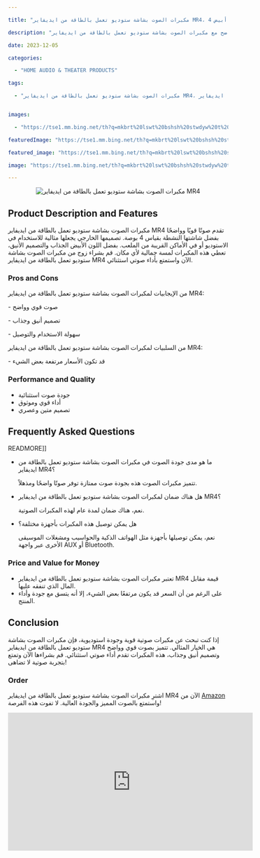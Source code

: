 ---
title: "مكبرات الصوت بشاشة ستوديو تعمل بالطاقة من ايديفاير MR4، 4 بوصة شاشة خارجية نشطة قريبة من الملعب - أبيض"
description: "استمتع بالصوت القوي والواضح مع مكبرات الصوت بشاشة ستوديو تعمل بالطاقة من ايديفاير MR4. تتميز هذه المكبرات بشاشة خارجية نشطة بحجم 4 بوصة، مما يجعلها مثالية للاستخدام في الاستوديو أو في الأماكن الصاخبة قريبة من الملعب. مع تصميمها الأنيق والأبيض الجذاب، تضيف هذه المكبرات لمسة جمالية إلى أي مكان توضع فيه. اشترِ زوج مكبرات الصوت بشاشة ستوديو تعمل بالطاقة من ايديفاير MR4 الآن واستمتع بتجربة صوتية لا تضاهى."
date: 2023-12-05
categories:
  - "HOME AUDIO & THEATER PRODUCTS"
tags:
  - "مكبرات الصوت بشاشة ستوديو تعمل بالطاقة من ايديفاير MR4، مكبرات الصوت بشاشة ستوديو، ايديفاير MR4، مكبرات الصوت بشاشة خارجية نشطة، صوت قوي، اصوات واضحة، استوديو، الملعب، تصميم أنيق، أبيض جذاب، صوتية لا تضاهى"

images:
  - "https://tse1.mm.bing.net/th?q=mkbrt%20lswt%20bshsh%20stwdyw%20t%20ml%20bltq%20mn%20ydyfyr%20mr4%204%20bws%20shsh%20khrjy%20nsht%20qryb%20mn%20lml%20b%20byd%20zwj%20kode%20asin%20b09fxg9blr%20tag%20indrajaya%2020"
featuredImage: "https://tse1.mm.bing.net/th?q=mkbrt%20lswt%20bshsh%20stwdyw%20t%20ml%20bltq%20mn%20ydyfyr%20mr4%204%20bws%20shsh%20khrjy%20nsht%20qryb%20mn%20lml%20b%20byd%20zwj%20kode%20asin%20b09fxg9blr%20tag%20indrajaya%2020"
featured_image: "https://tse1.mm.bing.net/th?q=mkbrt%20lswt%20bshsh%20stwdyw%20t%20ml%20bltq%20mn%20ydyfyr%20mr4%204%20bws%20shsh%20khrjy%20nsht%20qryb%20mn%20lml%20b%20byd%20zwj%20kode%20asin%20b09fxg9blr%20tag%20indrajaya%2020"
image: "https://tse1.mm.bing.net/th?q=mkbrt%20lswt%20bshsh%20stwdyw%20t%20ml%20bltq%20mn%20ydyfyr%20mr4%204%20bws%20shsh%20khrjy%20nsht%20qryb%20mn%20lml%20b%20byd%20zwj%20kode%20asin%20b09fxg9blr%20tag%20indrajaya%2020"
---

<center><img alt="مكبرات الصوت بشاشة ستوديو تعمل بالطاقة من ايديفاير MR4" src="https://tse1.mm.bing.net/th?q=image مكبرات الصوت بشاشة ستوديو تعمل بالطاقة من ايديفاير MR4، 4 بوصة شاشة خارجية نشطة قريبة من الملعب - أبيض (زوج) (KODE ASIN=B09FXG9BLR, TAG=indrajaya-20)"/></center>

<h2>Product Description and Features</h2>

<p>مكبرات الصوت بشاشة ستوديو تعمل بالطاقة من ايديفاير MR4 تقدم صوتًا قويًا وواضحًا بفضل شاشتها النشطة بقياس 4 بوصة. تصميمها الخارجي يجعلها مثالية للاستخدام في الاستوديو أو في الأماكن القريبة من الملعب. بفضل اللون الأبيض الجذاب والتصميم الأنيق، تعطي هذه المكبرات لمسة جمالية لأي مكان. قم بشراء زوج من مكبرات الصوت بشاشة ستوديو تعمل بالطاقة من ايديفاير MR4 الآن واستمتع بأداء صوتي استثنائي.</p>

<h3>Pros and Cons</h3>

<p>من الإيجابيات لمكبرات الصوت بشاشة ستوديو تعمل بالطاقة من ايديفاير MR4:</p>

<p>- صوت قوي وواضح</p>

<p>- تصميم أنيق وجذاب</p>

<p>- سهولة الاستخدام والتوصيل</p>

<p>من السلبيات لمكبرات الصوت بشاشة ستوديو تعمل بالطاقة من ايديفاير MR4:</p>

<p>- قد تكون الأسعار مرتفعة بعض الشيء</p>

<h3>Performance and Quality</h3>

<ul>

<li>جودة صوت استثنائية</li>

<li>أداء قوي وموثوق</li>

<li>تصميم متين وعصري</li>

</ul>

<h2>Frequently Asked Questions</h2>

 READMORE]] 



<ul>

<li>ما هو مدى جودة الصوت في مكبرات الصوت بشاشة ستوديو تعمل بالطاقة من ايديفاير MR4؟</li>

<p>تتميز مكبرات الصوت هذه بجودة صوت ممتازة توفر صوتًا واضحًا ومذهلاً.</p>

<li>هل هناك ضمان لمكبرات الصوت بشاشة ستوديو تعمل بالطاقة من ايديفاير MR4؟</li>

<p>نعم، هناك ضمان لمدة عام لهذه المكبرات الصوتية.</p>

<li>هل يمكن توصيل هذه المكبرات بأجهزة مختلفة؟</li>

<p>نعم، يمكن توصيلها بأجهزة مثل الهواتف الذكية والحواسيب ومشغلات الموسيقى الأخرى عبر واجهة AUX أو Bluetooth.</p>

</ul>

<h3>Price and Value for Money</h3>

<ul>

<li>تعتبر مكبرات الصوت بشاشة ستوديو تعمل بالطاقة من ايديفاير MR4 قيمة مقابل المال الذي تنفقه عليها.</li>

<li>على الرغم من أن السعر قد يكون مرتفعًا بعض الشيء، إلا أنه يتسق مع جودة وأداء المنتج.</li>

</ul>

<h2>Conclusion</h2>

<p>إذا كنت تبحث عن مكبرات صوتية قوية وجودة استوديوية، فإن مكبرات الصوت بشاشة ستوديو تعمل بالطاقة من ايديفاير MR4 هي الخيار المثالي. تتميز بصوت قوي وواضح وتصميم أنيق وجذاب، هذه المكبرات تقدم أداء صوتي استثنائي. قم بشراءها الآن وتمتع بتجربة صوتية لا تضاهى!</p>

<h3>Order</h3>

<p>اشترِ مكبرات الصوت بشاشة ستوديو تعمل بالطاقة من ايديفاير MR4 الآن من <a href="https://www.amazon.com/dp/B09FXG9BLR/?tag=indrajaya-20">Amazon</a> واستمتع بالصوت المميز والجودة العالية. لا تفوت هذه الفرصة!</p>

<iframe width="560" height="315" src="https://www.youtube.com/embed/OJgex3VLK4s" title="مكبرات الصوت بشاشة ستوديو تعمل بالطاقة من ايديفاير Mr4، 4 بوصة شاشة خارجية نشطة قريبة من الملعب - أبيض (زوج) (Kode Asin=B09Fxg9Blr, Tag=Indrajaya-20)" frameborder="0" allow="accelerometer; autoplay; clipboard-write; encrypted-media; gyroscope; picture-in-picture; web-share" allowfullscreen></iframe>